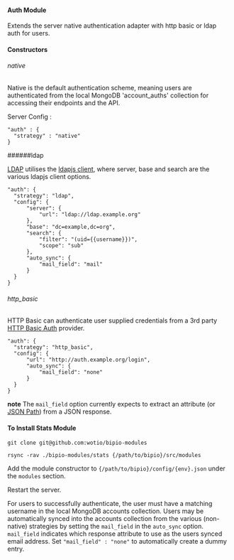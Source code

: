 #### Auth Module

  Extends the server native authentication adapter with http basic or ldap auth for users.

#### Constructors

###### native

Native is the default authentication scheme, meaning users are authenticated from the local MongoDB 'account_auths' collection for accessing their endpoints and the API.

Server Config : 
```
"auth" : {
  "strategy" : "native"
}
```

######ldap

[LDAP](http://en.wikipedia.org/wiki/Lightweight_Directory_Access_Protocol) utilises the [ldapjs client](http://ldapjs.org/client.html), where server, base and search are the various ldapjs client options.

```
"auth": {
  "strategy": "ldap",
  "config": {
      "server": {
          "url": "ldap://ldap.example.org"
      },
      "base": "dc=example,dc=org",
      "search": {
          "filter": "(uid={{username}})",
          "scope": "sub"
      },
      "auto_sync": {
          "mail_field": "mail"
      }
  }
}
```

###### http_basic

HTTP Basic can authenticate user supplied credentials from a 3rd party [HTTP Basic Auth](http://en.wikipedia.org/wiki/Basic_access_authentication) provider.

```
"auth": {
  "strategy": "http_basic",
  "config": {
      "url": "http://auth.example.org/login",
      "auto_sync": {
          "mail_field": "none"
      }
  }
}
```

**note** The `mail_field` option currently expects to extract an attribute (or [JSON Path](http://goessner.net/articles/JsonPath)) from a JSON response.

#### To Install Stats Module

`git clone git@github.com:wotio/bipio-modules`

`rsync -rav ./bipio-modules/stats {/path/to/bipio}/src/modules`

Add the module constructor to `{/path/to/bipio}/config/{env}.json` under the `modules` section.

Restart the server.


For users to successfully authenticate, the user must have a matching username in the local MongoDB accounts collection.  Users may be automatically synced into the accounts collection from the various (non-native) strategies by setting the `mail_field` in the `auto_sync` option.  `mail_field` indicates which response attribute to use as the users synced email address.  Set `"mail_field" : "none"` to automatically create a dummy entry.

